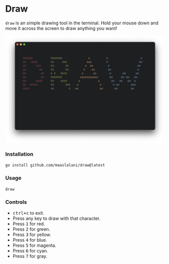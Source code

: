 # Draw

`draw` is an simple drawing tool in the terminal.
Hold your mouse down and move it across the screen to draw anything you want!

<p align="center">
  <img src="./assets/draw.png?raw=true" alt="Draw" />
</p>

### Installation

```
go install github.com/maaslalani/draw@latest
```

### Usage
```
draw
```

### Controls
* <kbd>ctrl+c</kbd> to exit.
* Press any key to draw with that character.
* Press <kbd>1</kbd> for red.
* Press <kbd>2</kbd> for green.
* Press <kbd>3</kbd> for yellow.
* Press <kbd>4</kbd> for blue.
* Press <kbd>5</kbd> for magenta.
* Press <kbd>6</kbd> for cyan.
* Press <kbd>7</kbd> for gray.

